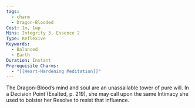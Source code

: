 ```yaml
---
tags:
  - charm
  - Dragon-Blooded
Cost: 1m, 1wp
Mins: Integrity 3, Essence 2
Type: Reflexive
Keywords:
  - Balanced
  - Earth
Duration: Instant
Prerequisite Charms:
  - "[[Heart-Hardening Meditation]]"
---
```

The Dragon-Blood’s mind and soul are an unassailable tower of pure will. In a Decision Point (Exalted, p. 219), she may call upon the same Intimacy she used to bolster her Resolve to resist that influence.
